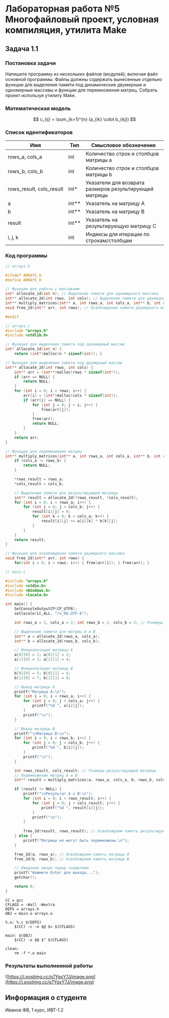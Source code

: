 # Лабораторная работа №5 Многофайловый проект, условная компиляция, утилита Make
## Задача 1.1
### Постановка задачи
Напишите программу из нескольких файлов (модулей), включая файл основной программы. Файлы должны содержать вынесенные отдельно функции для выделения памяти под динамические двумерные и одномерные массивы и функции для перемножения матриц. Собрать проект используя утилиту Make.
### Математическая модель
$$
c_{ij} = \sum_{k=1}^{n} (a_{ik} \cdot b_{kj})
$$
### Список идентификаторов

| Имя                      | Тип   | Смысловое обозначение                                  |
| ------------------------ | ----- | ------------------------------------------------------ |
| rows_a, cols_a           | int   | Количество строк и столбцов матрицы a                  |
| rows_b, cols_b           | int   | Количество строк и столбцов матрицы b                  |
| rows_result, cols_result | int*  | Указатели для возврата размеров результирующей матрицы |
| a                        | int** | Указатель на матрицу A                                 |
| b                        | int** | Указатель на матрицу B                                 |
| result                   | int** | Указатель на результирующую матрицу C                  |
| i, j, k                  | int   | Индексы для итерации по строкам/столбцам               |
### Код программы
```C
// arrays.h

#ifndef ARRAYS_H 
#define ARRAYS_H

// Функции для работы с массивами
int* allocate_1d(int n); // Выделение памяти для одномерного массива
int** allocate_2d(int rows, int cols); // Выделение памяти для двумерного массива
int** multiply_matrices(int** a, int rows_a, int cols_a, int** b, int rows_b, int cols_b, int* rows_result, int* cols_result); // Перемножение матриц
void free_2d(int** arr, int rows); // Освобождение памяти двумерного массива

#endif
```

```C
// arrays.c
#include "arrays.h" 
#include <stdlib.h>

// Функция для выделения памяти под одномерный массив
int* allocate_1d(int n) { 
    return (int*)malloc(n * sizeof(int)); }

// Функция для выделения памяти под двумерный массив
int** allocate_2d(int rows, int cols) { 
    int** arr = (int**)malloc(rows * sizeof(int*)); 
    if (arr == NULL) {
        return NULL;
    }
    for (int i = 0; i < rows; i++) { 
        arr[i] = (int*)malloc(cols * sizeof(int)); 
        if (arr[i] == NULL) {
            for (int j = 0; j < i; j++) {
                free(arr[j]);
            }
            free(arr);
            return NULL;
        }
    } 
    return arr; 
}

// Функция для перемножения матриц
int** multiply_matrices(int** a, int rows_a, int cols_a, int** b, int rows_b, int cols_b, int* rows_result, int* cols_result) { 
    if (cols_a != rows_b) { 
        return NULL; 
    } 

    *rows_result = rows_a; 
    *cols_result = cols_b; 

    // Выделение памяти для результирующей матрицы
    int** result = allocate_2d(*rows_result, *cols_result); 
    for (int i = 0; i < rows_a; i++) { 
        for (int j = 0; j < cols_b; j++) { 
            result[i][j] = 0; 
            for (int k = 0; k < cols_a; k++) { 
                result[i][j] += a[i][k] * b[k][j]; 
            } 
        } 
    } 
    return result; 
}

// Функция для освобождения памяти двумерного массива
void free_2d(int** arr, int rows) { 
    for(int i = 0; i < rows; i++) { free(arr[i]); } free(arr); }
```

```C
// main.c

#include "arrays.h" 
#include <stdio.h>
#include <Windows.h>
#include <locale.h>

int main() { 
    SetConsoleOutputCP(CP_UTF8);
    setlocale(LC_ALL, "ru_RU.UTF-8");

    int rows_a = 2, cols_a = 2; int rows_b = 2, cols_b = 2; // Размеры матриц

    // Выделение памяти для матриц A и B
    int** a = allocate_2d(rows_a, cols_a);
    int** b = allocate_2d(rows_b, cols_b);

    // Инициализация матрицы A
    a[0][0] = 1; a[0][1] = 2;
    a[1][0] = 3; a[1][1] = 4;

    // Инициализация матрицы B
    b[0][0] = 5; b[0][1] = 6;
    b[1][0] = 7; b[1][1] = 8;

    // Вывод матрицы A
    printf("Матрица A:\n");
    for (int i = 0; i < rows_a; i++) {
        for (int j = 0; j < cols_a; j++) {
            printf("%d ", a[i][j]);
        }
        printf("\n");
    }

    // Вывод матрицы B
    printf("\nМатрица B:\n");
    for (int i = 0; i < rows_b; i++) {
        for (int j = 0; j < cols_b; j++) {
            printf("%d ", b[i][j]);
        }
        printf("\n");
    }

    int rows_result, cols_result; // Размеры результирующей матрицы
    // Перемножение матриц A и B
    int** result = multiply_matrices(a, rows_a, cols_a, b, rows_b, cols_b, &rows_result, &cols_result);

    if (result != NULL) { 
        printf("\nРезультат A x B:\n");
        for (int i = 0; i < rows_result; i++) { 
            for (int j = 0; j < cols_result; j++) {
                printf("%d ", result[i][j]);
            }
            printf("\n");
        }
        
        free_2d(result, rows_result); // Освобождаем память результирующей матрицы
    } else {
        printf("Матрицы не могут быть перемножены.\n");
    }

    free_2d(a, rows_a); // Освобождаем память матрицы A
    free_2d(b, rows_b); // Освобождаем память матрицы B

    // Ожидание ввода перед закрытием
    printf("Нажмите Enter для выхода...");
    getchar();

    return 0;
}
```

```Make
CC = gcc
CFLAGS = -Wall -Wextra
DEPS = arrays.h
OBJ = main.o arrays.o

%.o: %.c $(DEPS)
	$(CC) -c -o $@ $< $(CFLAGS)

main: $(OBJ)
	$(CC) -o $@ $^ $(CFLAGS)

clean:
	rm -f *.o main
```
### Результаты выполненной работы
![https://i.postimg.cc/q7YgxY7J/image.png](https://i.postimg.cc/q7YgxY7J/image.png)
## Информация о студенте
Иванов ФВ, 1 курс, ИВТ-1.2